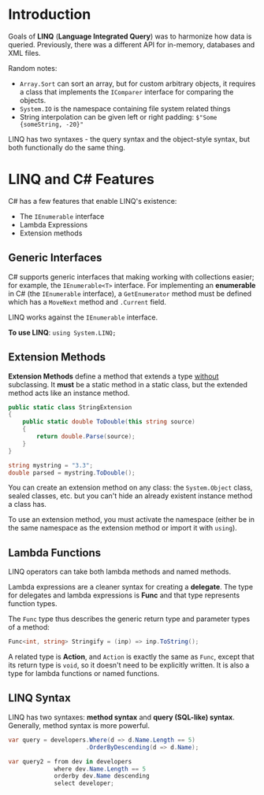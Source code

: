 # Introduction

Goals of **LINQ** (**Language Integrated Query**) was to harmonize how data is queried. Previously, there was a different API for in-memory, databases and XML files.

Random notes:

- `Array.Sort` can sort an array, but for custom arbitrary objects, it requires a class that implements the `IComparer`  interface for comparing the objects.
- `System.IO` is the namespace containing file system related things
- String interpolation can be given left or right padding: `$"Some {someString, -20}"`

LINQ has two syntaxes - the query syntax and the object-style syntax, but both functionally do the same thing.



# LINQ and C# Features

C# has a few features that enable LINQ's existence:

- The `IEnumerable` interface
- Lambda Expressions
- Extension methods



## Generic Interfaces

C# supports generic interfaces that making working with collections easier; for example, the `IEnumerable<T>` interface. For implementing an **enumerable** in C# (the `IEnumerable` interface), a `GetEnumerator` method must be defined which has a `MoveNext` method and `.Current` field.

LINQ works against the `IEnumerable` interface.

**To use LINQ**: `using System.LINQ;`



## Extension Methods

**Extension Methods** define a method that extends a type <u>without</u> subclassing.
It **must** be a static method in a static class, but the extended method acts like an instance method.

```c#
public static class StringExtension
{
	public static double ToDouble(this string source)
	{
		return double.Parse(source);
	}
}

string mystring = "3.3";
double parsed = mystring.ToDouble();
```

You can create an extension method on any class: the `System.Object` class, sealed classes, etc. but you can't hide an already existent instance method a class has.

To use an extension method, you must activate the namespace (either be in the same namespace as the extension method or import it with `using`).



## Lambda Functions

LINQ operators can take both lambda methods and named methods. 

Lambda expressions are a cleaner syntax for creating a **delegate**. The type for delegates and lambda expressions is **Func** and that type represents function types.

The `Func` type thus describes the generic return type and parameter types of a method:

```C#
Func<int, string> Stringify = (inp) => inp.ToString();
```

 

A related type is **Action**, and `Action` is exactly the same as `Func`, except that its return type is `void`, so it doesn't need to be explicitly written. It is also a type for lambda functions or named functions.



## LINQ Syntax

LINQ has two syntaxes: **method syntax** and **query (SQL-like) syntax**. Generally, method syntax is more powerful.

```C#
var query = developers.Where(d => d.Name.Length == 5)
    				  .OrderByDescending(d => d.Name);
```



```C#
var query2 = from dev in developers
    		 where dev.Name.Length == 5
        	 orderby dev.Name descending
    		 select developer;
```



